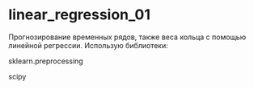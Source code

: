 # linear_regression_01
Прогнозирование временных рядов, также веса кольца с помощью линейной регрессии. Использую библиотеки:

sklearn.preprocessing

scipy
